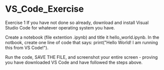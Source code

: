 # VS_Code_Exercise
Exercise 1
If you have not done so already, download and install Visual Studio Code for whatever operating system you have.

Create a notebook (file extention .ipynb) and title it hello_world.ipynb. In the notbook, create one line of code that says: print("Hello World! I am running this from VS Code!").

Run the code, SAVE THE FILE, and screenshot your entire screen - proving you have downloaded VS Code and have followed the steps above.
